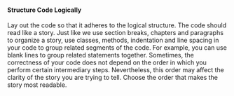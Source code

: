 <div id="title">

#### Structure Code Logically

</div>

<div id="body">

Lay out the code so that it adheres to the logical structure. The code should read like a story. Just like we use section breaks, chapters and paragraphs to organize a story, use classes, methods, indentation and line spacing in your code to group related segments of the code.  For example, you can use blank lines to group related statements together.
Sometimes, the correctness of your code does not depend on the order in which you perform certain intermediary steps. Nevertheless, this order may affect the clarity of the story you are trying to tell. Choose the order that makes the story most readable.


</div>

<div id="extras">
</div>
